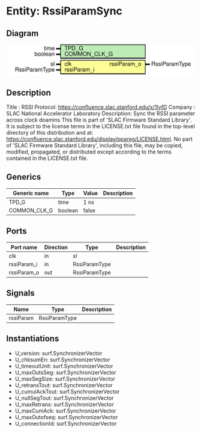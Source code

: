 # Entity: RssiParamSync

## Diagram

![Diagram](RssiParamSync.svg "Diagram")
## Description

Title      : RSSI Protocol: https://confluence.slac.stanford.edu/x/1IyfD
Company    : SLAC National Accelerator Laboratory
Description:  Sync the RSSI parameter across clock doamins
This file is part of 'SLAC Firmware Standard Library'.
It is subject to the license terms in the LICENSE.txt file found in the
top-level directory of this distribution and at:
   https://confluence.slac.stanford.edu/display/ppareg/LICENSE.html.
No part of 'SLAC Firmware Standard Library', including this file,
may be copied, modified, propagated, or distributed except according to
the terms contained in the LICENSE.txt file.
## Generics

| Generic name | Type    | Value | Description |
| ------------ | ------- | ----- | ----------- |
| TPD_G        | time    | 1 ns  |             |
| COMMON_CLK_G | boolean | false |             |
## Ports

| Port name   | Direction | Type          | Description |
| ----------- | --------- | ------------- | ----------- |
| clk         | in        | sl            |             |
| rssiParam_i | in        | RssiParamType |             |
| rssiParam_o | out       | RssiParamType |             |
## Signals

| Name      | Type          | Description |
| --------- | ------------- | ----------- |
| rssiParam | RssiParamType |             |
## Instantiations

- U_version: surf.SynchronizerVector
- U_chksumEn: surf.SynchronizerVector
- U_timeoutUnit: surf.SynchronizerVector
- U_maxOutsSeg: surf.SynchronizerVector
- U_maxSegSize: surf.SynchronizerVector
- U_retransTout: surf.SynchronizerVector
- U_cumulAckTout: surf.SynchronizerVector
- U_nullSegTout: surf.SynchronizerVector
- U_maxRetrans: surf.SynchronizerVector
- U_maxCumAck: surf.SynchronizerVector
- U_maxOutofseq: surf.SynchronizerVector
- U_connectionId: surf.SynchronizerVector
